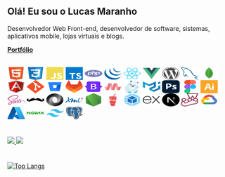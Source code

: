 ## Olá! Eu sou o Lucas Maranho

Desenvolvedor Web Front-end, desenvolvedor de software, sistemas, aplicativos mobile, lojas virtuais e blogs.

<a href="https://portfolio-dev-drab.vercel.app/" target="_blank"><strong>Portfólio</strong></a>

<br/>

<div>
  <img align="center" alt="HTML" title="HTML" height="30" width="40"  src="https://raw.githubusercontent.com/devicons/devicon/master/icons/html5/html5-original.svg">
  <img align="center" alt="CSS" title="CSS" height="30" width="40"  src="https://raw.githubusercontent.com/devicons/devicon/master/icons/css3/css3-original.svg">
  <img align="center" alt="JavaScript" title="JavaScript" height="30" width="40"  src="https://raw.githubusercontent.com/devicons/devicon/master/icons/javascript/javascript-plain.svg">
  <img align="center" alt="TypeScript" title="TypeScript" height="30" width="40"  src="https://raw.githubusercontent.com/devicons/devicon/master/icons/typescript/typescript-plain.svg">
  <img align="center" alt="PHP" title="PHP" height="30" width="40"  src="https://raw.githubusercontent.com/devicons/devicon/master/icons/php/php-plain.svg">
  <img align="center" alt="jQuery" title="jQuery" height="30" width="40"  src="https://raw.githubusercontent.com/devicons/devicon/master/icons/jquery/jquery-original.svg">
  <img align="center" alt="React" title="React" height="30" width="40"  src="https://raw.githubusercontent.com/devicons/devicon/master/icons/react/react-original.svg">
  <img align="center" alt="Vue.js" title="Vue.js" height="30" width="40"  src="https://raw.githubusercontent.com/devicons/devicon/master/icons/vuejs/vuejs-original.svg">
  <img align="center" alt="WordPress" title="WordPress" height="30" width="40"  src="https://raw.githubusercontent.com/devicons/devicon/master/icons/wordpress/wordpress-plain.svg">
  <img align="center" alt="MySQL" title="MySQL" height="30" width="40"  src="https://raw.githubusercontent.com/devicons/devicon/master/icons/mysql/mysql-original.svg">
  <img align="center" alt="MongoDB" title="MongoDB" height="30" width="40"  src="https://raw.githubusercontent.com/devicons/devicon/master/icons/mongodb/mongodb-original.svg">
  <img align="center" alt="AngularJS" title="AngularJS" height="30" width="40"  src="https://raw.githubusercontent.com/devicons/devicon/master/icons/angularjs/angularjs-original.svg">
  <img align="center" alt="Git" title="Git" height="30" width="40"  src="https://raw.githubusercontent.com/devicons/devicon/master/icons/git/git-original.svg">
  <img align="center" alt="BitBucket" title="BitBucket" height="30" width="40"  src="https://raw.githubusercontent.com/devicons/devicon/master/icons/bitbucket/bitbucket-original.svg">
  <img align="center" alt="GitLab" title="GitLab" height="30" width="40"  src="https://raw.githubusercontent.com/devicons/devicon/master/icons/gitlab/gitlab-original.svg">
  <img align="center" alt="Bootstrap" title="Bootstrap" height="30" width="40"  src="https://raw.githubusercontent.com/devicons/devicon/master/icons/bootstrap/bootstrap-plain.svg">
  <img align="center" alt="Materialize" title="Materialize" height="30" width="40"  src="https://raw.githubusercontent.com/devicons/devicon/master/icons/materializecss/materializecss-original.svg">
  <img align="center" alt="Foundation" title="Foundation" height="30" width="40"  src="https://raw.githubusercontent.com/devicons/devicon/master/icons/foundation/foundation-original.svg">
  <img align="center" alt="Material UI" title="Material UI" height="30" width="40"  src="https://raw.githubusercontent.com/devicons/devicon/master/icons/materialui/materialui-original.svg">
  <img align="center" alt="Photoshop" title="Photoshop" height="30" width="40"  src="https://raw.githubusercontent.com/devicons/devicon/master/icons/photoshop/photoshop-plain.svg">
  <img align="center" alt="Figma" title="Figma" height="30" width="40"  src="https://raw.githubusercontent.com/devicons/devicon/master/icons/figma/figma-original.svg">
  <img align="center" alt="Illustrator" title="Illustrator" height="30" width="40"  src="https://raw.githubusercontent.com/devicons/devicon/master/icons/illustrator/illustrator-plain.svg">
  <img align="center" alt="Sass" title="Sass" height="30" width="40"  src="https://raw.githubusercontent.com/devicons/devicon/master/icons/sass/sass-original.svg">
  <img align="center" alt="Handlebars" title="Handlebars" height="30" width="40"  src="https://raw.githubusercontent.com/devicons/devicon/master/icons/handlebars/handlebars-original.svg">
  <img align="center" alt="JSON" title="JSON" height="30" width="40"  src="https://raw.githubusercontent.com/devicons/devicon/master/icons/json/json-original.svg">
  <img align="center" alt="XML" title="XML" height="30" width="40"  src="https://raw.githubusercontent.com/devicons/devicon/master/icons/xml/xml-original.svg">
  <img align="center" alt="Node.js" title="Node.js" height="30" width="40"  src="https://raw.githubusercontent.com/devicons/devicon/master/icons/nodejs/nodejs-original.svg">
  <img align="center" alt="Gulp" title="Gulp" height="30" width="40"  src="https://raw.githubusercontent.com/devicons/devicon/master/icons/gulp/gulp-plain.svg">
  <img align="center" alt="Webpack" title="Webpack" height="30" width="40"  src="https://raw.githubusercontent.com/devicons/devicon/master/icons/webpack/webpack-original.svg">
  <img align="center" alt="Express" title="Express" height="30" width="40"  src="https://raw.githubusercontent.com/devicons/devicon/master/icons/express/express-original.svg">
  <img align="center" alt="Next.js" title="Next.js" height="30" width="40"  src="https://raw.githubusercontent.com/devicons/devicon/master/icons/nextjs/nextjs-original.svg">
  <img align="center" alt="Jest" title="Jest" height="30" width="40"  src="https://raw.githubusercontent.com/devicons/devicon/master/icons/jest/jest-plain.svg">
  <img align="center" alt="Google Cloud" title="Google Cloud" height="30" width="40"  src="https://raw.githubusercontent.com/devicons/devicon/master/icons/googlecloud/googlecloud-original.svg">
  <img align="center" alt="Azure" title="Azure" height="30" width="40"  src="https://raw.githubusercontent.com/devicons/devicon/master/icons/azure/azure-original.svg">
  <img align="center" alt="Nginx" title="Nginx" height="30" width="40"  src="https://raw.githubusercontent.com/devicons/devicon/master/icons/nginx/nginx-original.svg">
  <img align="center" alt="Tailwind CSS" title="Tailwind CSS" height="30" width="40"  src="https://raw.githubusercontent.com/devicons/devicon/master/icons/tailwindcss/tailwindcss-original.svg">
  <img align="center" alt="PostgreSQL" title="PostgreSQL" height="30" width="40"  src="https://raw.githubusercontent.com/devicons/devicon/master/icons/postgresql/postgresql-original.svg">
</div>


#

<div>
  <a href="https://www.linkedin.com/in/devlucasribeiro/" target="_blank">
    <img src="https://img.shields.io/badge/-LinkedIn-%230077B5?style=for-the-badge&logo=linkedin&logoColor=white">
  </a>
  <a href="mailto:lksribeiro2014@gmail.com" target="_blank">
    <img src="https://img.shields.io/badge/-Gmail-%23333?style=for-the-badge&logo=gmail&logoColor=white">
  </a>
</div>

#

[![Top Langs](https://github-readme-stats.vercel.app/api/top-langs/?username=Front-LucasRibeiro&layout=compact&theme=dark&langs_count=10)](https://github.com/Front-LucasRibeiro)

  




